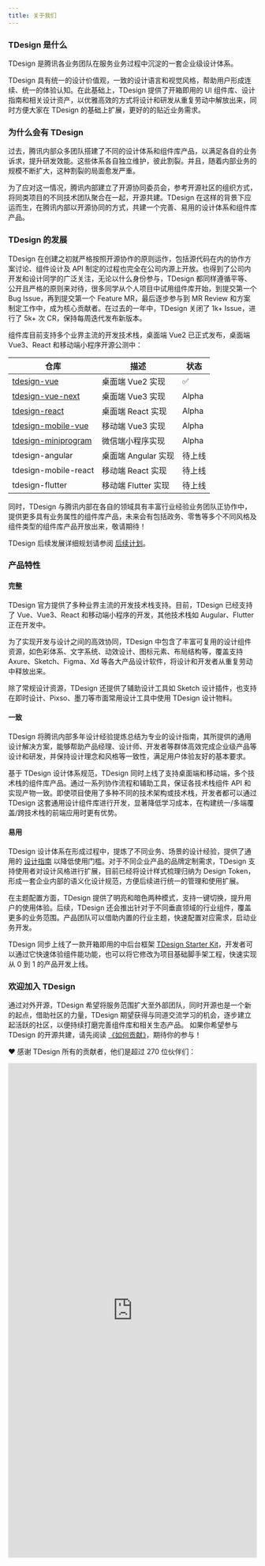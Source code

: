 ```yaml
---
title: 关于我们
---
```


### TDesign 是什么

TDesign 是腾讯各业务团队在服务业务过程中沉淀的一套企业级设计体系。

TDesign 具有统一的设计价值观，一致的设计语言和视觉风格，帮助用户形成连续、统一的体验认知。在此基础上，TDesign 提供了开箱即用的 UI 组件库、设计指南和相关设计资产，以优雅高效的方式将设计和研发从重复劳动中解放出来，同时方便大家在 TDesign 的基础上扩展，更好的的贴近业务需求。


### 为什么会有 TDesign

过去，腾讯内部众多团队搭建了不同的设计体系和组件库产品，以满足各自的业务诉求，提升研发效能。这些体系各自独立维护，彼此割裂。并且，随着内部业务的规模不断扩大，这种割裂的局面愈发严重。

为了应对这一情况，腾讯内部建立了开源协同委员会，参考开源社区的组织方式，将同类项目的不同技术团队聚合在一起，开源共建。TDesign 在这样的背景下应运而生，在腾讯内部以开源协同的方式，共建一个完善、易用的设计体系和组件库产品。


### TDesign 的发展

TDesign 在创建之初就严格按照开源协作的原则运作，包括源代码在内的协作方案讨论、组件设计及 API 制定的过程也完全在公司内源上开放。也得到了公司内开发和设计同学的广泛关注，无论以什么身份参与，TDesign 都同样遵循平等、公开且严格的原则来对待，很多同学从个人项目中试用组件库开始，到提交第一个 Bug Issue，再到提交第一个 Feature MR，最后逐步参与到 MR Review 和方案制定工作中，成为核心贡献者。在过去的一年中，TDesign 关闭了 1k+ Issue，进行了 5k+ 次 CR，保持每周迭代发布新版本。

组件库目前支持多个业界主流的开发技术栈，桌面端 Vue2 已正式发布，桌面端 Vue3、React 和移动端小程序开源公测中：

| 仓库                          | 描述                            | 状态   |
| ---------------------------- | ------------------------------ | ------ |
| [tdesign-vue]()              | 桌面端 Vue2 实现                 | ✅     |
| [tdesign-vue-next]()         | 桌面端 Vue3 实现                 | Alpha  |
| [tdesign-react]()            | 桌面端 React 实现                | Alpha  |
| [tdesign-mobile-vue]()       | 移动端 Vue3 实现                 | Alpha  |
| [tdesign-miniprogram]()      | 微信端小程序实现                  | Alpha  |
| tdesign-angular              | 桌面端 Angular 实现              | 待上线  |
| tdesign-mobile-react         | 移动端 React 实现                | 待上线  |
| tdesign-flutter              | 移动端 Flutter 实现              | 待上线  |

同时，TDesign 与腾讯内部在各自的领域具有丰富行业经验业务团队正协作中，提供更多具有业务属性的组件库产品，未来会有包括政务、零售等多个不同风格及组件类型的组件库产品开放出来，敬请期待！

TDesign 后续发展详细规划请参阅 [后续计划](/about/roadmap)。

### 产品特性

#### 完整

TDesign 官方提供了多种业界主流的开发技术栈支持。目前，TDesign 已经支持了 Vue、Vue3、React 和移动端小程序的开发，其他技术栈如 Augular、Flutter 正在开发中。

为了实现开发与设计之间的高效协同，TDesign 中包含了丰富可复用的设计组件资源，如色彩体系、文字系统、动效设计、图标元素、布局结构等，覆盖支持 Axure、Sketch、Figma、Xd 等各大产品设计软件，将设计和开发者从重复劳动中释放出来。

除了常规设计资源，TDesign 还提供了辅助设计工具如 Sketch 设计插件，也支持在即时设计、Pixso、墨刀等市面常用设计工具中使用 TDesign 设计物料。

#### 一致

TDesign 将腾讯内部多年设计经验提炼总结为专业的设计指南，其所提供的通用设计解决方案，能够帮助产品经理、设计师、开发者等群体高效完成企业级产品等设计和研发，并保持设计理念和风格等一致性，满足用户体验友好的基本要求。

基于 TDesign 设计体系规范，TDesign 同时上线了支持桌面端和移动端，多个技术栈的组件库产品。通过一系列协作流程和辅助工具，保证各技术栈组件 API 和实现产物一致。即使项目使用了多种不同的技术架构或技术栈，开发者都可以通过 TDesign 这套通用设计组件库进行开发，显著降低学习成本，在构建统一/多端覆盖/跨技术栈的前端应用时更有优势。

#### 易用

TDesign 设计体系在形成过程中，提炼了不同业务、场景的设计经验，提供了通用的 [设计指南]() 以降低使用门槛。对于不同企业产品的品牌定制需求，TDesign 支持使用者对设计风格进行扩展，目前已经将设计样式梳理归纳为 Design Token，形成一套企业内部的语义化设计规范，方便后续进行统一的管理和使用扩展。

在主题配置方面，TDesign 提供了明亮和暗色两种模式，支持一键切换，提升用户的使用体验。后续，TDesign 还会推出针对于不同垂直领域的行业组件，覆盖更多的业务范围。产品团队可以借助内置的行业主题，快速配置对应需求，启动业务开发。

TDesign 同步上线了一款开箱即用的中后台框架 [TDesign Starter Kit]()，开发者可以通过它快速体验组件能功能，也可以将它修改为项目基础脚手架工程，快速实现从 0 到 1 的产品开发上线。

### 欢迎加入 TDesign

通过对外开源，TDesign 希望将服务范围扩大至外部团队，同时开源也是一个新的起点，借助社区的力量，TDesign 期望获得与同道交流学习的机会，逐步建立起活跃的社区，以便持续打磨完善组件库和相关生态产品。
如果你希望参与 TDesign 的开源共建，请先阅读 [《如何贡献》](/about/contributing)，期待你的参与！

❤️ 感谢 TDesign 所有的贡献者，他们是超过 270 位伙伴们：
</br>

<iframe src="https://tdesign.woa.com/contributor.html" width="100%" height="1000" frameborder="0" scrolling="no" />
